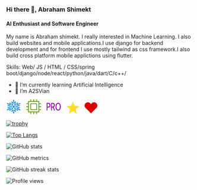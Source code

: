 ### Hi there 👋, Abraham Shimekt
#### AI Enthusiast and Software Engineer

My name is Abraham shimekt. I really interested in Machine Learning. I also build websites and mobile applications.I use django for backend development and for frontend I use mostly tailwind as css framework.I also build cross platform mobile applictions using flutter.

Skills: Web/ JS / HTML / CSS/spring boot/django/node/react/python/java/dart/C/c++/

- 🔭  I’m currently learning Artificial Intelligence
- 🌱 I’m A2SVian 

<a href='https://archiveprogram.github.com/'><img src='https://raw.githubusercontent.com/acervenky/animated-github-badges/master/assets/acbadge.gif' width='40' height='40'></a> <a href='https://docs.github.com/en/developers'><img src='https://raw.githubusercontent.com/acervenky/animated-github-badges/master/assets/devbadge.gif' width='40' height='40'></a> <a href='https://github.com/pricing'><img src='https://raw.githubusercontent.com/acervenky/animated-github-badges/master/assets/pro.gif' width='40' height='40'></a> <a href='https://stars.github.com/'><img src='https://raw.githubusercontent.com/acervenky/animated-github-badges/master/assets/starbadge.gif' width='35' height='35'></a> <a href='https://docs.github.com/en/github/supporting-the-open-source-community-with-github-sponsors'><img src='https://raw.githubusercontent.com/acervenky/animated-github-badges/master/assets/sponsorbadge.gif' width='35' height='35'></a> 

[![trophy](https://github-profile-trophy.vercel.app/?username=abrahamshimekt)](https://github.com/ryo-ma/github-profile-trophy)

[![Top Langs](https://github-readme-stats.vercel.app/api/top-langs/?username=abrahamshimekt)](https://github.com/anuraghazra/github-readme-stats)

![GitHub stats](https://github-readme-stats.vercel.app/api?username=abrahamshimekt&show_icons=true&count_private=true)    

![GitHub metrics](https://metrics.lecoq.io/abrahamshimekt)  

![GitHub streak stats](https://github-readme-streak-stats.herokuapp.com/?user=abrahamshimekt)  

![Profile views](https://gpvc.arturio.dev/abrahamshimekt)  

